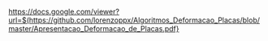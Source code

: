 https://docs.google.com/viewer?url=$(https://github.com/lorenzoppx/Algoritmos_Deformacao_Placas/blob/master/Apresentacao_Deformacao_de_Placas.pdf}
